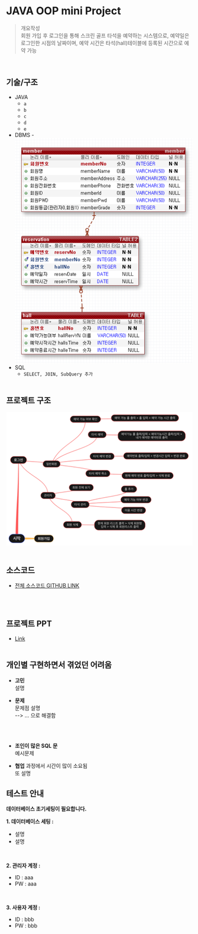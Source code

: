 # JAVA OOP mini Project
> 개요작성 <br>
회원 가입 후 로그인을 통해 스크린 골프 타석을 예약하는 시스템으로, 예약일은 로그인한 시점의 날짜이며, 예약 시간은 타석(hall)테이블에 등록된 시간으로 예약 가능 <br>
<br>

## 기술/구조
* JAVA 
    * `a`
    * `b`
    * `c`
    * `d`
    * `e`
* DBMS - 
    [![](https://github.com/skjung1979/classproject/blob/main/images/dbdesign.png?raw=true)](https://github.com/skjung1979/classproject/blob/main/images/dbdesign.png?raw=true)
* SQL
    * `SELECT, JOIN, SubQuery 추가`
<br><br>

## 프로젝트 구조
[![](https://github.com/skjung1979/classproject/blob/main/images/flowchart.png?raw=true)](https://github.com/skjung1979/classproject/blob/main/images/flowchart.png?raw=true)
<br><br>

## 소스코드 
* [전체 소스코드 GITHUB LINK ](https://github.com/HS0430/miniProject)

<br><br>

## 프로젝트 PPT 
* [Link](https://github.com/skjung1979/classproject/blob/main/ppt/%EC%9B%90%ED%8C%80%20%EB%B0%9C%ED%91%9C%EC%9E%90%EB%A3%8C%2020201027.pptx)
<br><br>

## 개인별 구현하면서 겪었던 어려움 
* **고민** <br>
설명<br>

* **문제** <br>
문제점 설명<br>
--> ... 으로 해결함 
<br>
<br>

* **조인이 많은 SQL 문**  <br>
예시문제

* **협업** 과정에서 시간이 많이 소요됨 <br>
또 설명


## 테스트 안내 
**데이터베이스 초기세팅이 필요합니다.** 

**1. 데이터베이스 세팅 :**
* 설명
* 설명
<br>

**2. 관리자 계정 :**
* ID : aaa
* PW : aaa
<br>

**3. 사용자 계정 :**
* ID : bbb
* PW : bbb
<br><br>